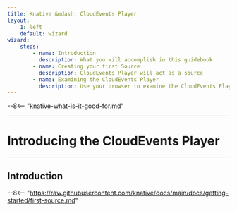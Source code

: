 ```yaml
---
title: Knative &mdash; CloudEvents Player
layout:
    1: left
    default: wizard
wizard:
    steps:
        - name: Introduction
          description: What you will accomplish in this guidebook
        - name: Creating your first Source
          description: CloudEvents Player will act as a source
        - name: Examining the CloudEvents Player
          description: Use your browser to examine the CloudEvents Player
---
```


--8<-- "knative-what-is-it-good-for.md"

---

# Introducing the CloudEvents Player

---

## Introduction

--8<-- "https://raw.githubusercontent.com/knative/docs/main/docs/getting-started/first-source.md"
